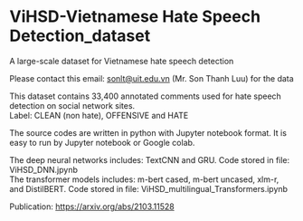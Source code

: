 # ViHSD-Vietnamese Hate Speech Detection_dataset
A large-scale dataset for Vietnamese hate speech detection    

Please contact this email: sonlt@uit.edu.vn (Mr. Son Thanh Luu) for the data    

This dataset contains 33,400 annotated comments used for hate speech detection on social network sites.  
Label: CLEAN (non hate), OFFENSIVE and HATE  

The source codes are written in python with Jupyter notebook format. It is easy to run by Jupyter notebook or Google colab. 

The deep neural networks includes: TextCNN and GRU. Code stored in file: ViHSD_DNN.jpynb    
The transformer models includes: m-bert cased, m-bert uncased, xlm-r, and DistilBERT. Code stored in file: ViHSD_multilingual_Transformers.ipynb    

Publication: https://arxiv.org/abs/2103.11528   
